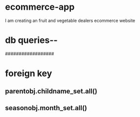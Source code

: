 # ecommerce-app
I am creating an fruit and vegetable dealers ecommerce website

# db queries--
##################
# foreign key
parentobj.childname_set.all()
-----
seasonobj.month_set.all()
--------